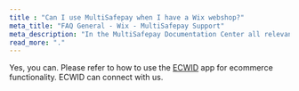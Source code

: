 ```yaml
---
title : "Can I use MultiSafepay when I have a Wix webshop?"
meta_title: "FAQ General - Wix - MultiSafepay Support"
meta_description: "In the MultiSafepay Documentation Center all relevant information regarding our Plugins and API. As well as Support pages for Payment Method, Tools and General Questions. You can also find the contact details of our Support Team and Integration Team."
read_more: "."
---
```


Yes, you can. Please refer to how to use the [ECWID](https://ecwid.com) app for ecommerce functionality. ECWID can connect with us.


